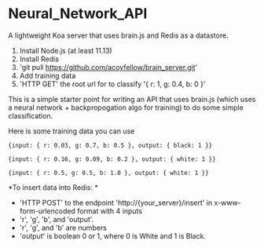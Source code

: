 Neural_Network_API
==================

A lightweight Koa server that uses brain.js and Redis as a datastore.

1) Install Node.js (at least 11.13)
2) Install Redis
3) 'git pull https://github.com/acoyfellow/brain_server.git'
4) Add training data
5) 'HTTP GET' the root url for to classify '{ r: 1, g: 0.4, b: 0 }'

This is a simple starter point for writing an API that uses brain.js (which uses a neural network + backpropogation algo for training) to do some simple classification.

Here is some training data you can use 

```
{input: { r: 0.03, g: 0.7, b: 0.5 }, output: { black: 1 }}
```
```
{input: { r: 0.16, g: 0.09, b: 0.2 }, output: { white: 1 }}
```
```
{input: { r: 0.5, g: 0.5, b: 1.0 }, output: { white: 1 }}
```


*To insert data into Redis: *
- 'HTTP POST' to the endpoint 'http://{your_server}/insert' in x-www-form-urlencoded format with 4 inputs
- 'r', 'g', 'b', and 'output'. 
- 'r', 'g', and 'b' are numbers 
- 'output' is boolean 0 or 1, where 0 is White and 1 is Black.